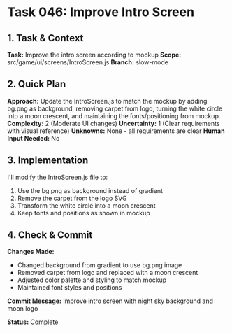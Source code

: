# Task 046: Improve Intro Screen

## 1. Task & Context
**Task:** Improve the intro screen according to mockup
**Scope:** src/game/ui/screens/IntroScreen.js
**Branch:** slow-mode

## 2. Quick Plan
**Approach:** Update the IntroScreen.js to match the mockup by adding bg.png as background, removing carpet from logo, turning the white circle into a moon crescent, and maintaining the fonts/positioning from mockup.
**Complexity:** 2 (Moderate UI changes)
**Uncertainty:** 1 (Clear requirements with visual reference)
**Unknowns:** None - all requirements are clear
**Human Input Needed:** No

## 3. Implementation
I'll modify the IntroScreen.js file to:
1. Use the bg.png as background instead of gradient
2. Remove the carpet from the logo SVG
3. Transform the white circle into a moon crescent
4. Keep fonts and positions as shown in mockup

## 4. Check & Commit
**Changes Made:**
- Changed background from gradient to use bg.png image
- Removed carpet from logo and replaced with a moon crescent
- Adjusted color palette and styling to match mockup
- Maintained font styles and positions

**Commit Message:** Improve intro screen with night sky background and moon logo

**Status:** Complete
